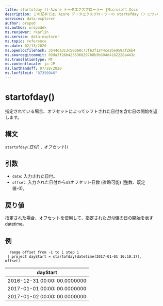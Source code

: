 ```yaml
---
title: startofday ()-Azure データエクスプローラー |Microsoft Docs
description: この記事では、Azure データエクスプローラーの startofday () について説明します。
services: data-explorer
author: orspod
ms.author: orspodek
ms.reviewer: rkarlin
ms.service: data-explorer
ms.topic: reference
ms.date: 02/13/2020
ms.openlocfilehash: 3b44da313c50360c73f63f1244ce2be959af2eb4
ms.sourcegitcommit: 09da3f26b4235368297b8b9b604d4282228a443c
ms.translationtype: MT
ms.contentlocale: ja-JP
ms.lasthandoff: 07/28/2020
ms.locfileid: "87350946"
---
```

# <a name="startofday"></a>startofday()

指定されている場合、オフセットによってシフトされた日付を含む日の開始を返します。

## <a name="syntax"></a>構文

`startofday(`*日付*[ `,` *オフセット*]`)`

## <a name="arguments"></a>引数

* `date`: 入力された日付。
* `offset`: 入力された日付からのオフセット日数 (省略可能) (整数、既定値-0)。 

## <a name="returns"></a>戻り値

指定された場合、オフセットを使用して、指定された*日付*値の日の開始を表す datetime。

## <a name="example"></a>例

```kusto
  range offset from -1 to 1 step 1
 | project dayStart = startofday(datetime(2017-01-01 10:10:17), offset) 
```

|dayStart|
|---|
|2016-12-31 00:00: 00.0000000|
|2017-01-01 00:00: 00.0000000|
|2017-01-02 00:00: 00.0000000|